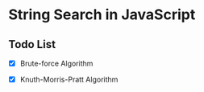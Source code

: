 # String Search in JavaScript

## Todo List
- [x] Brute-force Algorithm
- [x] Knuth-Morris-Pratt Algorithm

